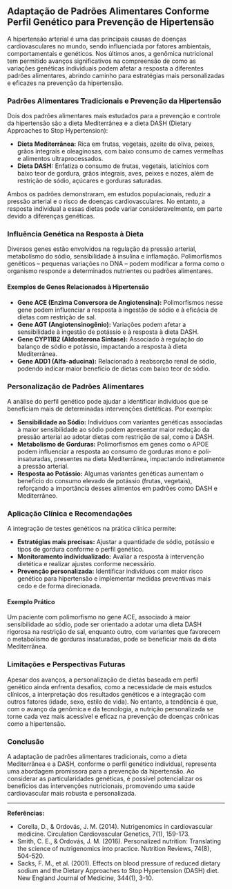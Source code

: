 
## Adaptação de Padrões Alimentares Conforme Perfil Genético para Prevenção de Hipertensão

A hipertensão arterial é uma das principais causas de doenças cardiovasculares no mundo, sendo influenciada por fatores ambientais, comportamentais e genéticos. Nos últimos anos, a genômica nutricional tem permitido avanços significativos na compreensão de como as variações genéticas individuais podem afetar a resposta a diferentes padrões alimentares, abrindo caminho para estratégias mais personalizadas e eficazes na prevenção da hipertensão.

### Padrões Alimentares Tradicionais e Prevenção da Hipertensão

Dois dos padrões alimentares mais estudados para a prevenção e controle da hipertensão são a dieta Mediterrânea e a dieta DASH (Dietary Approaches to Stop Hypertension):

- **Dieta Mediterrânea:** Rica em frutas, vegetais, azeite de oliva, peixes, grãos integrais e oleaginosas, com baixo consumo de carnes vermelhas e alimentos ultraprocessados.
- **Dieta DASH:** Enfatiza o consumo de frutas, vegetais, laticínios com baixo teor de gordura, grãos integrais, aves, peixes e nozes, além de restrição de sódio, açúcares e gorduras saturadas.

Ambos os padrões demonstraram, em estudos populacionais, reduzir a pressão arterial e o risco de doenças cardiovasculares. No entanto, a resposta individual a essas dietas pode variar consideravelmente, em parte devido a diferenças genéticas.

### Influência Genética na Resposta à Dieta

Diversos genes estão envolvidos na regulação da pressão arterial, metabolismo do sódio, sensibilidade à insulina e inflamação. Polimorfismos genéticos – pequenas variações no DNA – podem modificar a forma como o organismo responde a determinados nutrientes ou padrões alimentares.

#### Exemplos de Genes Relacionados à Hipertensão

- **Gene ACE (Enzima Conversora de Angiotensina):** Polimorfismos nesse gene podem influenciar a resposta à ingestão de sódio e à eficácia de dietas com restrição de sal.
- **Gene AGT (Angiotensinogênio):** Variações podem afetar a sensibilidade à ingestão de potássio e à resposta à dieta DASH.
- **Gene CYP11B2 (Aldosterona Sintase):** Associado à regulação do balanço de sódio e potássio, impactando a resposta à dieta Mediterrânea.
- **Gene ADD1 (Alfa-aducina):** Relacionado à reabsorção renal de sódio, podendo indicar maior benefício de dietas com baixo teor de sódio.

### Personalização de Padrões Alimentares

A análise do perfil genético pode ajudar a identificar indivíduos que se beneficiam mais de determinadas intervenções dietéticas. Por exemplo:

- **Sensibilidade ao Sódio:** Indivíduos com variantes genéticas associadas à maior sensibilidade ao sódio podem apresentar maior redução da pressão arterial ao adotar dietas com restrição de sal, como a DASH.
- **Metabolismo de Gorduras:** Polimorfismos em genes como o APOE podem influenciar a resposta ao consumo de gorduras mono e poli-insaturadas, presentes na dieta Mediterrânea, impactando indiretamente a pressão arterial.
- **Resposta ao Potássio:** Algumas variantes genéticas aumentam o benefício do consumo elevado de potássio (frutas, vegetais), reforçando a importância desses alimentos em padrões como DASH e Mediterrâneo.

### Aplicação Clínica e Recomendações

A integração de testes genéticos na prática clínica permite:

- **Estratégias mais precisas:** Ajustar a quantidade de sódio, potássio e tipos de gordura conforme o perfil genético.
- **Monitoramento individualizado:** Avaliar a resposta à intervenção dietética e realizar ajustes conforme necessário.
- **Prevenção personalizada:** Identificar indivíduos com maior risco genético para hipertensão e implementar medidas preventivas mais cedo e de forma direcionada.

#### Exemplo Prático

Um paciente com polimorfismo no gene ACE, associado à maior sensibilidade ao sódio, pode ser orientado a adotar uma dieta DASH rigorosa na restrição de sal, enquanto outro, com variantes que favorecem o metabolismo de gorduras insaturadas, pode se beneficiar mais da dieta Mediterrânea.

### Limitações e Perspectivas Futuras

Apesar dos avanços, a personalização de dietas baseada em perfil genético ainda enfrenta desafios, como a necessidade de mais estudos clínicos, a interpretação dos resultados genéticos e a integração com outros fatores (idade, sexo, estilo de vida). No entanto, a tendência é que, com o avanço da genômica e da tecnologia, a nutrição personalizada se torne cada vez mais acessível e eficaz na prevenção de doenças crônicas como a hipertensão.

### Conclusão

A adaptação de padrões alimentares tradicionais, como a dieta Mediterrânea e a DASH, conforme o perfil genético individual, representa uma abordagem promissora para a prevenção da hipertensão. Ao considerar as particularidades genéticas, é possível potencializar os benefícios das intervenções nutricionais, promovendo uma saúde cardiovascular mais robusta e personalizada.

---

**Referências:**

- Corella, D., & Ordovás, J. M. (2014). Nutrigenomics in cardiovascular medicine. Circulation Cardiovascular Genetics, 7(1), 159-173.
- Smith, C. E., & Ordovás, J. M. (2016). Personalized nutrition: Translating the science of nutrigenomics into practice. Nutrition Reviews, 74(8), 504-520.
- Sacks, F. M., et al. (2001). Effects on blood pressure of reduced dietary sodium and the Dietary Approaches to Stop Hypertension (DASH) diet. New England Journal of Medicine, 344(1), 3-10.
```
